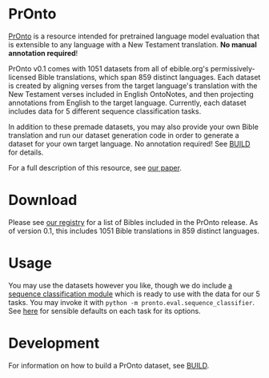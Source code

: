 # PrOnto
[PrOnto](https://github.com/lgessler/pronto/blob/master/RELEASE_v0.1.md) is a resource intended for pretrained language model evaluation that is extensible to any language with a 
New Testament translation. **No manual annotation required**!

PrOnto v0.1 comes with 1051 datasets from all of ebible.org's permissively-licensed Bible translations, which span
859 distinct languages. Each dataset is created by aligning verses from the target language's translation
with the New Testament verses included in English OntoNotes, and then projecting annotations from English to the
target language. Currently, each dataset includes data for 5 different sequence classification tasks.

In addition to these premade datasets, you may also provide your own Bible translation and run our dataset
generation code in order to generate a dataset for your own target language. No annotation required!
See [BUILD](./BUILD.md) for details.

For a full description of this resource, see [our paper](https://arxiv.org/abs/2305.12612).

# Download
Please see [our registry](RELEASE_v0.1.md) for a list of Bibles included in the PrOnto release.
As of version 0.1, this includes 1051 Bible translations in 859 distinct languages.

# Usage
You may use the datasets however you like, though we do include 
[a sequence classification module](./pronto/eval/sequence_classifier.py) which is ready to use with the data for our
5 tasks. You may invoke it with `python -m pronto.eval.sequence_classifier`. See 
[here](https://github.com/lgessler/pronto/blob/master/pronto/eval/paper_eval.py#L44L131) for sensible defaults on
each task for its options.

# Development
For information on how to build a PrOnto dataset, see [BUILD](./BUILD.md).

